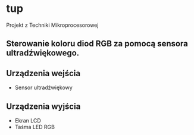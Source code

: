 # tup
Projekt z Techniki Mikroprocesorowej

<h2> Sterowanie koloru diod RGB za pomocą sensora ultradźwiękowego. </h2>

<h2> Urządzenia wejścia </h2>
<ul>
<li>Sensor ultradźwiękowy</li>
</ul>
<h2> Urządzenia wyjścia </h2>
<ul>
<li>Ekran LCD</li>
<li>Taśma LED RGB</li>
</ul>
